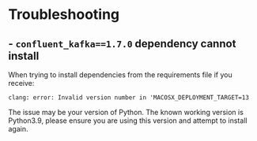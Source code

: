 # Troubleshooting

## - `confluent_kafka==1.7.0` dependency cannot install

When trying to install dependencies from the requirements file if you receive:

`clang: error: Invalid version number in 'MACOSX_DEPLOYMENT_TARGET=13`

The issue may be your version of Python. The known working version is Python3.9, 
please ensure you are using this version and attempt to install again.